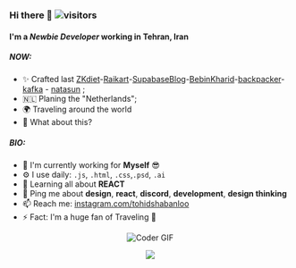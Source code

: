 ### Hi there 👋 ![visitors](https://visitor-badge.laobi.icu/badge?page_id=tohidshabanloo)
#### I'm a *Newbie Developer* working in Tehran, Iran

##### NOW:

- ✨ Crafted last [ZKdiet](https://zkdiet.ir/)-[Raikart](https://Raika.vercel.app/)-[SupabaseBlog](https://backpacker-supabase.vercel.app/)-[BebinKharid](https://bebinkharid.vercel.app/)-[backpacker](https://tohidsh.com)- [kafka](https://kafka.ir) - [natasun](https://natasun.com) ;
- 🇳🇱 Planing the "Netherlands";
- 🌍 Traveling around the world
- 🍑 What about this?

##### BIO:

- 🏢 I'm currently working for **Myself** 😎
- ⚙️ I use daily: `.js`, `.html`, `.css`,`.psd`, `.ai`
- 🌱 Learning all about **REACT**
- 💬 Ping me about **design**, **react**, **discord**, **development**, **design thinking**
- 📫 Reach me: [instagram.com/tohidshabanloo](https://instagram.com/tohidshabanloo)
- ⚡️ Fact: I'm a huge fan of Traveling 🧳

<p align="center">
<img src="https://www.tohidsh.com/static/gifs/backpacker.gif" alt="Coder GIF">
</p>
<p align="center">
  <img src="https://capsule-render.vercel.app/api?type=waving&color=gradient&height=60&section=footer"/>
</p>


